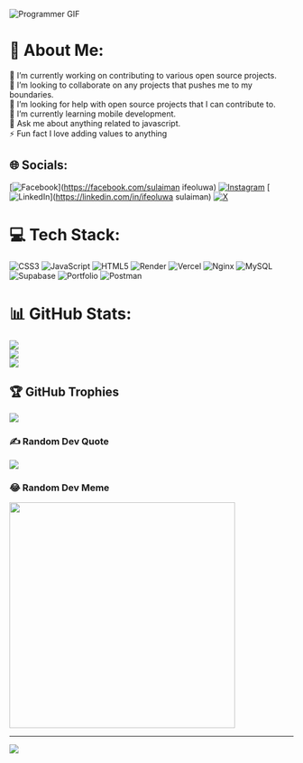 
![Programmer GIF](https://granroyalleigarape.com.br/wp-content/uploads/2021/05/programmer.gif)
# 💫 About Me:
🔭 I’m currently working on contributing to various open source projects.<br>👯 I’m looking to collaborate on any projects that pushes me to my boundaries.<br>🤝 I’m looking for help with open source projects that I can contribute to.<br>🌱 I’m currently learning mobile development.<br>💬 Ask me about anything related to javascript.<br>⚡ Fun fact I love adding values to anything


## 🌐 Socials:
[![Facebook](https://img.shields.io/badge/Facebook-%231877F2.svg?logo=Facebook&logoColor=white)](https://facebook.com/sulaiman ifeoluwa) [![Instagram](https://img.shields.io/badge/Instagram-%23E4405F.svg?logo=Instagram&logoColor=white)](https://instagram.com/ifeoluwasulaiman30) [![LinkedIn](https://img.shields.io/badge/LinkedIn-%230077B5.svg?logo=linkedin&logoColor=white)](https://linkedin.com/in/ifeoluwa sulaiman) [![X](https://img.shields.io/badge/X-black.svg?logo=X&logoColor=white)](https://x.com/Sulaiman_ife) 

# 💻 Tech Stack:
![CSS3](https://img.shields.io/badge/css3-%231572B6.svg?style=for-the-badge&logo=css3&logoColor=white) ![JavaScript](https://img.shields.io/badge/javascript-%23323330.svg?style=for-the-badge&logo=javascript&logoColor=%23F7DF1E) ![HTML5](https://img.shields.io/badge/html5-%23E34F26.svg?style=for-the-badge&logo=html5&logoColor=white) ![Render](https://img.shields.io/badge/Render-%46E3B7.svg?style=for-the-badge&logo=render&logoColor=white) ![Vercel](https://img.shields.io/badge/vercel-%23000000.svg?style=for-the-badge&logo=vercel&logoColor=white) ![Nginx](https://img.shields.io/badge/nginx-%23009639.svg?style=for-the-badge&logo=nginx&logoColor=white) ![MySQL](https://img.shields.io/badge/mysql-%2300000f.svg?style=for-the-badge&logo=mysql&logoColor=white) ![Supabase](https://img.shields.io/badge/Supabase-3ECF8E?style=for-the-badge&logo=supabase&logoColor=white) ![Portfolio](https://img.shields.io/badge/Portfolio-%23000000.svg?style=for-the-badge&logo=firefox&logoColor=#FF7139) ![Postman](https://img.shields.io/badge/Postman-FF6C37?style=for-the-badge&logo=postman&logoColor=white)
# 📊 GitHub Stats:
![](https://github-readme-stats.vercel.app/api?username=DOOMSDAY101&theme=dark&hide_border=false&include_all_commits=true&count_private=true)<br/>
![](https://github-readme-streak-stats.herokuapp.com/?user=DOOMSDAY101&theme=dark&hide_border=false)<br/>
![](https://github-readme-stats.vercel.app/api/top-langs/?username=DOOMSDAY101&theme=dark&hide_border=false&include_all_commits=true&count_private=true&layout=compact)

## 🏆 GitHub Trophies
![](https://github-profile-trophy.vercel.app/?username=DOOMSDAY101&theme=onedark&no-frame=false&no-bg=true&margin-w=4)

### ✍️ Random Dev Quote
![](https://quotes-github-readme.vercel.app/api?type=horizontal&theme=radical)

### 😂 Random Dev Meme
<img src='https://randommeme-five.vercel.app/' style="height: 400px;"/>

---
[![](https://visitcount.itsvg.in/api?id=DOOMSDAY101&icon=0&color=0)](https://visitcount.itsvg.in)

<!-- Proudly created with GPRM ( https://gprm.itsvg.in ) -->

